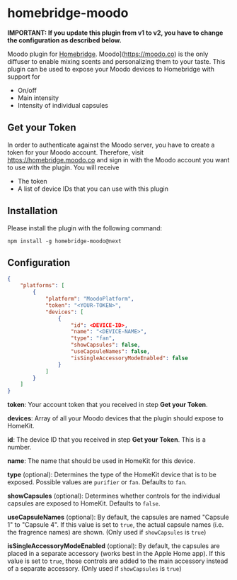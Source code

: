 # homebridge-moodo

**IMPORTANT: If you update this plugin from v1 to v2, you have to change the configuration as described below.**

Moodo plugin for [Homebridge](https://github.com/nfarina/homebridge). Moodo](https://moodo.co) is the only diffuser to enable mixing scents and personalizing them to your taste.
This plugin can be used to expose your Moodo devices to Homebridge with support for
* On/off
* Main intensity
* Intensity of individual capsules

## Get your Token

In order to authenticate against the Moodo server, you have to create a token for your Moodo account. Therefore, visit https://homebridge.moodo.co and sign in with the Moodo account you want to use with the plugin. You will receive
* The token
* A list of device IDs that you can use with this plugin

## Installation

Please install the plugin with the following command:

```
npm install -g homebridge-moodo@next
```

## Configuration

```json
{
    "platforms": [
        {
            "platform": "MoodoPlatform",
            "token": "<YOUR-TOKEN>",
            "devices": [
                {
                    "id": <DEVICE-ID>,
                    "name": "<DEVICE-NAME>",
                    "type": "fan",
                    "showCapsules": false,
                    "useCapsuleNames": false,
                    "isSingleAccessoryModeEnabled": false
                }
            ]
        }
    ]
}
```

**token**: Your account token that you received in step **Get your Token**.

**devices**: Array of all your Moodo devices that the plugin should expose to HomeKit.

**id**: The device ID that you received in step **Get your Token**. This is a number.

**name**: The name that should be used in HomeKit for this device.

**type** (optional): Determines the type of the HomeKit device that is to be exposed. Possible values are `purifier` or `fan`. Defaults to `fan`.

**showCapsules** (optional): Determines whether controls for the individual capsules are exposed to HomeKit. Defaults to `false`.

**useCapsuleNames** (optional): By default, the capsules are named "Capsule 1" to "Capsule 4". If this value is set to `true`, the actual capsule names (i.e. the fragrence names) are shown. (Only used if `showCapsules` is `true`)

**isSingleAccessoryModeEnabled** (optional): By default, the capsules are placed in a separate accessory (works best in the Apple Home app). If this value is set to `true`, those controls are added to the main accessory instead of a separate accessory. (Only used if `showCapsules` is `true`)

